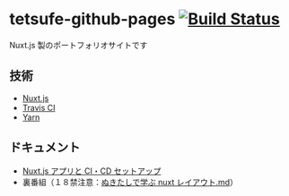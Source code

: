 # tetsufe-github-pages [![Build Status](https://travis-ci.org/tetsufe/my-official-site.svg?branch=master)](https://travis-ci.org/tetsufe/my-official-site)

Nuxt.js 製のポートフォリオサイトです

## 技術

- [Nuxt.js](https://ja.nuxtjs.org/)
- [Travis CI](https://travis-ci.org/)
- [Yarn](https://classic.yarnpkg.com/ja/)

## ドキュメント

- [Nuxt.js アプリと CI・CD セットアップ](./setup.md)
- 裏番組（１８禁注意：[ぬきたしで学ぶ nuxt レイアウト.md](./docs/ぬきたしで学ぶnuxtレイアウト.md)）

